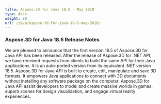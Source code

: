 ```yaml
---
title: Aspose.3D for Java 18.5 - May 2018
type: docs
weight: 80
url: /java/aspose-3d-for-java-18-5-may-2018/
---
```


### **Aspose.3D for Java 18.5 Release Notes**
We are pleased to announce that the first version 18.5 of Aspose.3D for Java API has been released. After the release of Aspose.3D for .NET API, we have received requests from clients to build the same API for their Java applications. It is an auto-ported version from its equivalent .NET version 18.5. Aspose.3D for Java API is built to create, edit, manipulate and save 3D formats. It empowers Java applications to connect with 3D documents without installing any software package on the computer. Aspose.3D for Java API assist developers to model and create massive worlds in games, superb scenes for design visualization, and engage virtual reality experiences.
